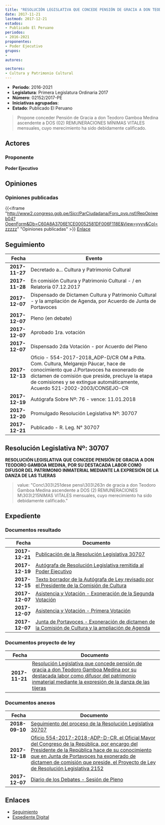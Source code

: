 ```yaml
---
title: "RESOLUCIÓN LEGISLATIVA QUE CONCEDE PENSIÓN DE GRACIA A DON TEODORO GAMBOA MEDINA, POR SU DESTACADA LABOR COMO DIFUSOR DEL PATRIMONIO INMATERIAL, MEDIANTE LA EXPRESIÓN DE LA DANZA DE LAS TIJERAS"
date: 2017-11-21
lastmod: 2017-12-21
estados:
- Publicado El Peruano
periodos:
- 2016-2021
proponentes:
- Poder Ejecutivo
grupos:
- 
autores:

sectores:
- Cultura y Patrimonio Cultural
---
```

- **Periodo**: 2016-2021
- **Legislatura**: Primera Legislatura Ordinaria 2017
- **Número**: 02152/2017-PE
- **Iniciativas agrupadas**: 
- **Estado**: Publicado El Peruano

> Propone conceder Pensión de Gracia a don Teodoro Gamboa Medina ascendente a DOS (02) REMUNERACIONES MÍNIMAS VITALES mensuales, cuyo merecimiento ha sido debidamente calificado.


## Actores

### Proponente

**Poder Ejecutivo**

## Opiniones

### Opiniones publicadas

{{<iframe "http://www2.congreso.gob.pe/Sicr/ParCiudadana/Foro_pvp.nsf/RepOpiweb04?OpenForm&Db=C60A8A3706E1CE00052581DF006F118E&View=yyyy&Col=zzzzz" "Opiniones publicadas" >}}
[Enlace](http://www2.congreso.gob.pe/Sicr/ParCiudadana/Foro_pvp.nsf/RepOpiweb04?OpenForm&Db=C60A8A3706E1CE00052581DF006F118E&View=yyyy&Col=zzzzz)


## Seguimiento

| Fecha | Evento |
|------:|--------|
| **2017-11-27** | Decretado a... Cultura y Patrimonio Cultural |
| **2017-11-28** | En comisión Cultura y Patrimonio Cultural - / en Relatoría 07.12.2017 |
| **2017-12-07** | Dispensado de Dictamen Cultura y Patrimonio Cultural - y la ampliación de Agenda, por Acuerdo de Junta de Portavoces |
| **2017-12-07** | Pleno (en debate) |
| **2017-12-07** | Aprobado 1ra. votación |
| **2017-12-07** | Dispensado 2da Votación - por Acuerdo del Pleno |
| **2017-12-13** | Oficio - 554-2017-2018_ADP-D/CR OM a Pdta. Com. Cultura, Melgarejo Páucar, hace de conocimiento que J.Portavoces ha exonerado de dictamen de comisión que preside, precluye la etapa de comisiones y se extingue automáticamente, Acuerdo 521-2002-2003/CONSEJO-CR |
| **2017-12-19** | Autógrafa Sobre Nº: 76 - vence: 11.01.2018 |
| **2017-12-20** | Promulgado Resolución Legislativa Nº: 30707 |
| **2017-12-21** | Publicado - R. Leg. N° 30707 |

## Resolución Legislativa Nº: 30707

**RESOLUCIÓN LEGISLATIVA QUE CONCEDE PENSIÓN DE GRACIA A DON TEODORO GAMBOA MEDINA, POR SU DESTACADA LABOR COMO DIFUSOR DEL PATRIMONIO INMATERIAL MEDIANTE LA EXPRESIÓN DE LA DANZA DE LAS TIJERAS**

> value: "Conc\303\251dese pensi\303\263n de gracia a don Teodoro Gamboa Medina ascendente a DOS (2) REMUNERACIONES M\303\215NIMAS VITALES mensuales, cuyo merecimiento ha sido debidamente calificado."


## Expediente

### Documentos resultado

| Fecha | Documento |
|------:|-----------|
| **2017-12-21** | [Publicación de la Resolución Legislativa 30707](http://www.leyes.congreso.gob.pe/Documentos/2016_2021/ADLP/Normas_Legales/30707-RLG.pdf) |
| **2017-12-19** | [Autógrafa de Resolución Legislativa remitida al Poder Ejecutivo](http://www.leyes.congreso.gob.pe/Documentos/2016_2021/ADLP/Texto_Aprobado/AU0215220171219.pdf) |
| **2017-12-15** | [Texto borrador de la Autógrafa de Ley revisado por el Presidente de la Comisión de Cultura](http://www.leyes.congreso.gob.pe/Documentos/2016_2021/Asistencia_y_Votacion/Proyectos_de_Ley/AV0264720180410.pdf) |
| **2017-12-07** | [Asistencia y Votación - Exoneración de la Segunda Votación](http://www.leyes.congreso.gob.pe/Documentos/2016_2021/Asistencia_y_Votacion/Proyectos_de_Ley/Exoneracion_de_Segunda_Votacion/ESV0215220171207.pdf) |
| **2017-12-07** | [Asistencia y Votación - Primera Votación](http://www.leyes.congreso.gob.pe/Documentos/2016_2021/Asistencia_y_Votacion/Proyectos_de_Ley/AV0215220171207.pdf) |
| **2017-12-07** | [Junta de Portavoces - Exoneración de dictamen de la Comisión de Cultura y la ampliación de Agenda](http://www.leyes.congreso.gob.pe/Documentos/2016_2021/Acuerdos/Junta_Portavoces/AJP0215220171207.pdf) |

### Documentos proyecto de ley

| Fecha | Documento |
|------:|-----------|
| **2017-11-21** | [Resolución Legislativa que concede pensión de gracia a don Teodoro Gamboa Medina por su destacada labor como difusor del patrimonio inmaterial mediante la expresión de la danza de las tijeras](http://www.leyes.congreso.gob.pe/Documentos/2016_2021/Proyectos_de_Ley_y_de_Resoluciones_Legislativas/PL0215220171121..pdf) |

### Documentos anexos

| Fecha | Documento |
|------:|-----------|
| **2018-09-10** | [Seguimiento del proceso de la Resolución Legislativa 30707](http://www.leyes.congreso.gob.pe/Documentos/2016_2021/Seguimiento_de_Proyectos_de_Ley/02152PL20180910.PDF) |
| **2017-12-18** | [Oficio 554-2017-2018-ADP-D-CR, el Oficial Mayor del Congreso de la República, por encargo del Presidente de la República hace de su conocimiento que en Junta de Portavoces ha exonerado de dictamen de comisión que preside, el Proyecto de Ley de Resolución Legislativa 2152](http://www.leyes.congreso.gob.pe/Documentos/2016_2021/Oficios/Oficialia_Mayor/OFICIO-554-2017-2018-ADP-D-CR.PDF) |
| **2017-12-07** | [Diario de los Debates - Sesión de Pleno](http://www.leyes.congreso.gob.pe/Documentos/2016_2021/ADLP/Diario_Debates/30707-TDD.pdf) |

## Enlaces

- [Seguimiento](http://www2.congreso.gob.pe/Sicr/TraDocEstProc/CLProLey2016.nsf/f7fff46988ca05b1052578e100829cc7/9731b24747efbc14052581df005e0fc2?OpenDocument)
- [Expediente Digital](http://www2.congreso.gob.pe/Sicr/TraDocEstProc/Expvirt_2011.nsf/visbusqptramdoc1621/02152?opendocument)

